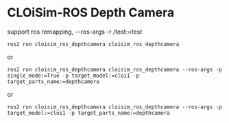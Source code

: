 # CLOiSim-ROS Depth Camera

support ros remapping, --ros-args -r /test:=test

```shell
ros2 run cloisim_ros_depthcamera cloisim_ros_depthcamera
```

or

```shell
ros2 run cloisim_ros_depthcamera cloisim_ros_depthcamera --ros-args -p single_mode:=True -p target_model:=cloi1 -p target_parts_name:=depthcamera
```

or

```shell
ros2 run cloisim_ros_depthcamera cloisim_ros_depthcamera --ros-args -p target_model:=cloi1 -p target_parts_name:=depthcamera
```

